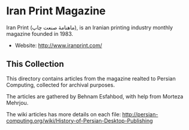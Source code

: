 # Iran Print Magazine

Iran Print (ماهنامهٔ صنعت چاپ), is an Iranian printing industry monthly magazine
founded in 1983.

* Website: <http://www.iranprint.com/>

## This Collection

This directory contains articles from the magazine realted to Persian Computing,
collected for archival purposes.

The articles are gathered by Behnam Esfahbod, with help from Morteza Mehrjou.

The wiki articles has more details on each file:
<http://persian-computing.org/wiki/History-of-Persian-Desktop-Publishing>

